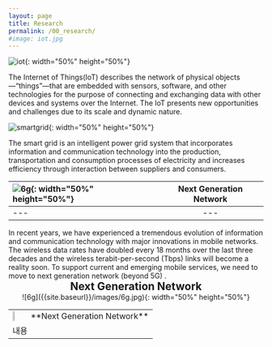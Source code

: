 ```yaml
---
layout: page
title: Research
permalink: /00_research/
#image: iot.jpg
---
```


![iot]({{site.baseurl}}/images/iot.jpg){: width="50%" height="50%"}
<div class = "iot_">The Internet of Things(IoT) describes the network of physical objects—“things”—that are embedded with sensors, software, and other technologies for the purpose of connecting and exchanging data with other devices and systems over the Internet. The IoT presents new opportunities and challenges due to its scale and dynamic nature.</div>


![smartgrid]({{site.baseurl}}/images/smartgrid.jpg){: width="50%" height="50%"}
<div class = "smartgrid_">The smart grid is an intelligent power grid system that incorporates information and communication technology into the production, transportation and consumption processes of electricity and increases efficiency through interaction between suppliers and consumers.</div>



| ![6g]({{site.baseurl}}/images/6g.jpg){: width="50%" height="50%"} | **Next Generation Network**  |
|:---|:---:|
|---|---|

<div class = "6g_">In recent years, we have experienced a tremendous evolution of information and communication technology with major innovations in mobile networks. The wireless data rates have doubled every 18 months over the last three decades and the wireless terabit-per-second (Tbps) links will become a reality soon. To support current and emerging mobile services, we need to move to next generation network (beyond 5G) .</div>



<center><b><span style="font-size:150%">Next Generation Network</span></b></center>
<center>![6g]({{site.baseurl}}/images/6g.jpg){: width="50%" height="50%"}</center>  




<table>
  <tr>
    <td><img src = https://github.com/HeeJaeMon123/HeeJaeMon123.github.io/blob/main/images/6g.jpg width="30%" height="30%"></td>
    <td>**Next Generation Network**</td>
  </tr>
  <tr>
    <td colspan="2">내용</td>
  </tr>
</table>
